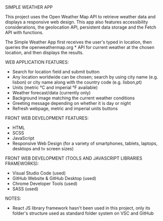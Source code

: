 SIMPLE WEATHER APP

This project uses the Open Weather Map API to retrieve weather data and displays a responsive web design. This app also features accessibility considerations, the geolocation API, persistent data storage and the Fetch API with functions.

The Simple Weather App first receives the user's typed in location, then queries the openweathermap.org * API for current weather at the chosen location, and then displays the results.

WEB APPLICATION FEATURES:
- Search for location field and submit button
- Any location worldwide can be chosen; search by using city name (e.g. lisbon) or city name along with the country code (e.g. lisbon,pt)
- Units (metric °C and imperial °F available)
- Weather forecast/data (currently only)
- Background image matching the current weather conditions
- Greeting message depending on whether it is day or night
- Refresh webpage, metric and imperial units buttons

FRONT WEB DEVELOPMENT FEATURES:
- HTML 
- SCSS
- JavaScript 
- Responsive Web Design (for a variety of smartphones, tablets, laptops, desktops and tv screen sizes)

FRONT WEB DEVELOPMENT (TOOLS AND JAVASCRIPT LIBRARIES FRAMEWORKS):
- Visual Studio Code (used)
- GitHub Website & GitHub Desktop (used)  
- Chrome Developer Tools (used)
- SASS (used)

NOTES:
- React JS library framework hasn't been used in this project, only its folder's structure used as standard folder system on VSC and GitHub


